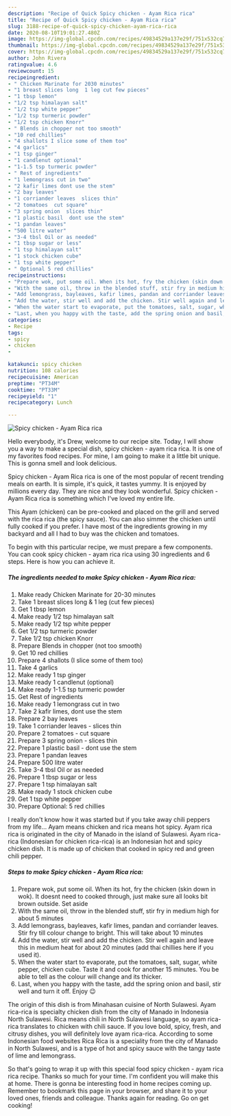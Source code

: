 ```yaml
---
description: "Recipe of Quick Spicy chicken - Ayam Rica rica"
title: "Recipe of Quick Spicy chicken - Ayam Rica rica"
slug: 3188-recipe-of-quick-spicy-chicken-ayam-rica-rica
date: 2020-08-10T19:01:27.480Z
image: https://img-global.cpcdn.com/recipes/49834529a137e29f/751x532cq70/spicy-chicken-ayam-rica-rica-recipe-main-photo.jpg
thumbnail: https://img-global.cpcdn.com/recipes/49834529a137e29f/751x532cq70/spicy-chicken-ayam-rica-rica-recipe-main-photo.jpg
cover: https://img-global.cpcdn.com/recipes/49834529a137e29f/751x532cq70/spicy-chicken-ayam-rica-rica-recipe-main-photo.jpg
author: John Rivera
ratingvalue: 4.6
reviewcount: 15
recipeingredient:
- " Chicken Marinate for 2030 minutes"
- "1 breast slices long  1 leg cut few pieces"
- "1 tbsp lemon"
- "1/2 tsp himalayan salt"
- "1/2 tsp white pepper"
- "1/2 tsp turmeric powder"
- "1/2 tsp chicken Knorr"
- " Blends in chopper not too smooth"
- "10 red chillies"
- "4 shallots I slice some of them too"
- "4 garlics"
- "1 tsp ginger"
- "1 candlenut optional"
- "1-1.5 tsp turmeric powder"
- " Rest of ingredients"
- "1 lemongrass cut in two"
- "2 kafir limes dont use the stem"
- "2 bay leaves"
- "1 corriander leaves  slices thin"
- "2 tomatoes  cut square"
- "3 spring onion  slices thin"
- "1 plastic basil  dont use the stem"
- "1 pandan leaves"
- "500 litre water"
- "3-4 tbsl Oil or as needed"
- "1 tbsp sugar or less"
- "1 tsp himalayan salt"
- "1 stock chicken cube"
- "1 tsp white pepper"
- " Optional 5 red chillies"
recipeinstructions:
- "Prepare wok, put some oil. When its hot, fry the chicken (skin down in wok). It doesnt need to cooked through, just make sure all looks bit brown outside. Set aside"
- "With the same oil, throw in the blended stuff, stir fry in medium high for about 5 minutes"
- "Add lemongrass, bayleaves, kafir limes, pandan and corriander leaves. Stir fry till colour change to bright. This will take about 10 minutes"
- "Add the water, stir well and add the chicken. Stir well again and leave this in medium heat for about 20 minutes (add thai chillies here if you used it)."
- "When the water start to evaporate, put the tomatoes, salt, sugar, white pepper, chicken cube. Taste it and cook for another 15 minutes. You be able to tell as the colour will change and its thicker."
- "Last, when you happy with the taste, add the spring onion and basil, stir well and turn it off. Enjoy 😉"
categories:
- Recipe
tags:
- spicy
- chicken
- 

katakunci: spicy chicken  
nutrition: 108 calories
recipecuisine: American
preptime: "PT34M"
cooktime: "PT33M"
recipeyield: "1"
recipecategory: Lunch

---
```



![Spicy chicken - Ayam Rica rica](https://img-global.cpcdn.com/recipes/49834529a137e29f/751x532cq70/spicy-chicken-ayam-rica-rica-recipe-main-photo.jpg)

Hello everybody, it's Drew, welcome to our recipe site. Today, I will show you a way to make a special dish, spicy chicken - ayam rica rica. It is one of my favorites food recipes. For mine, I am going to make it a little bit unique. This is gonna smell and look delicious.

Spicy chicken - Ayam Rica rica is one of the most popular of recent trending meals on earth. It is simple, it's quick, it tastes yummy. It is enjoyed by millions every day. They are nice and they look wonderful. Spicy chicken - Ayam Rica rica is something which I've loved my entire life.

This Ayam (chicken) can be pre-cooked and placed on the grill and served with the rica rica (the spicy sauce). You can also simmer the chicken until fully cooked if you prefer. I have most of the ingredients growing in my backyard and all I had to buy was the chicken and tomatoes.


To begin with this particular recipe, we must prepare a few components. You can cook spicy chicken - ayam rica rica using 30 ingredients and 6 steps. Here is how you can achieve it.

<!--inarticleads1-->

##### The ingredients needed to make Spicy chicken - Ayam Rica rica:

1. Make ready  Chicken Marinate for 20-30 minutes
1. Take 1 breast slices long &amp; 1 leg (cut few pieces)
1. Get 1 tbsp lemon
1. Make ready 1/2 tsp himalayan salt
1. Make ready 1/2 tsp white pepper
1. Get 1/2 tsp turmeric powder
1. Take 1/2 tsp chicken Knorr
1. Prepare  Blends in chopper (not too smooth)
1. Get 10 red chillies
1. Prepare 4 shallots (I slice some of them too)
1. Take 4 garlics
1. Make ready 1 tsp ginger
1. Make ready 1 candlenut (optional)
1. Make ready 1-1.5 tsp turmeric powder
1. Get  Rest of ingredients
1. Make ready 1 lemongrass cut in two
1. Take 2 kafir limes, dont use the stem
1. Prepare 2 bay leaves
1. Take 1 corriander leaves - slices thin
1. Prepare 2 tomatoes - cut square
1. Prepare 3 spring onion - slices thin
1. Prepare 1 plastic basil - dont use the stem
1. Prepare 1 pandan leaves
1. Prepare 500 litre water
1. Take 3-4 tbsl Oil or as needed
1. Prepare 1 tbsp sugar or less
1. Prepare 1 tsp himalayan salt
1. Make ready 1 stock chicken cube
1. Get 1 tsp white pepper
1. Prepare  Optional: 5 red chillies


I really don&#39;t know how it was started but if you take away chili peppers from my life… Ayam means chicken and rica means hot spicy. Ayam rica rica is originated in the city of Manado in the island of Sulawesi. Ayam rica-rica (Indonesian for chicken rica-rica) is an Indonesian hot and spicy chicken dish. It is made up of chicken that cooked in spicy red and green chili pepper. 

<!--inarticleads2-->

##### Steps to make Spicy chicken - Ayam Rica rica:

1. Prepare wok, put some oil. When its hot, fry the chicken (skin down in wok). It doesnt need to cooked through, just make sure all looks bit brown outside. Set aside
1. With the same oil, throw in the blended stuff, stir fry in medium high for about 5 minutes
1. Add lemongrass, bayleaves, kafir limes, pandan and corriander leaves. Stir fry till colour change to bright. This will take about 10 minutes
1. Add the water, stir well and add the chicken. Stir well again and leave this in medium heat for about 20 minutes (add thai chillies here if you used it).
1. When the water start to evaporate, put the tomatoes, salt, sugar, white pepper, chicken cube. Taste it and cook for another 15 minutes. You be able to tell as the colour will change and its thicker.
1. Last, when you happy with the taste, add the spring onion and basil, stir well and turn it off. Enjoy 😉


The origin of this dish is from Minahasan cuisine of North Sulawesi. Ayam rica-rica is specialty chicken dish from the city of Manado in Indonesia North Sulawesi. Rica means chili in North Sulawesi language, so ayam rica-rica translates to chicken with chili sauce. If you love bold, spicy, fresh, and citrusy dishes, you will definitely love ayam rica-rica. According to some Indonesian food websites Rica Rica is a speciality from the city of Manado in North Sulawesi, and is a type of hot and spicy sauce with the tangy taste of lime and lemongrass. 

So that's going to wrap it up with this special food spicy chicken - ayam rica rica recipe. Thanks so much for your time. I'm confident you will make this at home. There is gonna be interesting food in home recipes coming up. Remember to bookmark this page in your browser, and share it to your loved ones, friends and colleague. Thanks again for reading. Go on get cooking!
